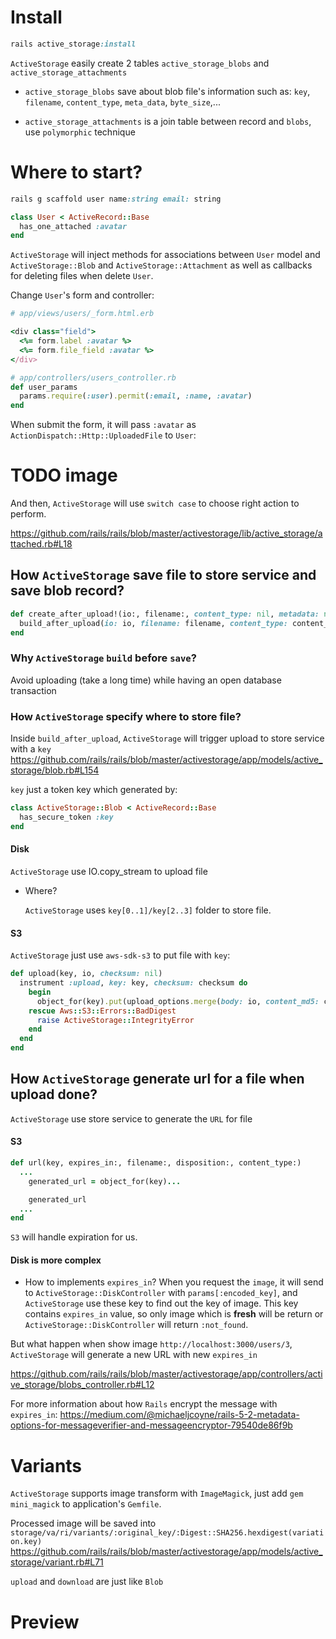 # Install
```ruby
rails active_storage:install
```
`ActiveStorage` easily create 2 tables `active_storage_blobs` and `active_storage_attachments`

- `active_storage_blobs` save about blob file's information such as: `key`, `filename`, `content_type`, `meta_data`, `byte_size`,...

- `active_storage_attachments` is a join table between record and `blobs`, use `polymorphic` technique

# Where to start?
```ruby
rails g scaffold user name:string email: string
```

```ruby
class User < ActiveRecord::Base
  has_one_attached :avatar
end
```

`ActiveStorage` will inject methods for associations between `User` model and `ActiveStorage::Blob` and `ActiveStorage::Attachment` as well as callbacks for deleting files when delete `User`.

Change `User`'s form and controller:

```ruby
# app/views/users/_form.html.erb

<div class="field">
  <%= form.label :avatar %>
  <%= form.file_field :avatar %>
</div>

```
```ruby
# app/controllers/users_controller.rb
def user_params
  params.require(:user).permit(:email, :name, :avatar)
end
```

When submit the form, it will pass `:avatar` as `ActionDispatch::Http::UploadedFile` to `User`:

# TODO image
And then, `ActiveStorage` will use `switch case` to choose right action to perform.

https://github.com/rails/rails/blob/master/activestorage/lib/active_storage/attached.rb#L18

## How `ActiveStorage` save file to store service and save blob record?

```ruby
def create_after_upload!(io:, filename:, content_type: nil, metadata: nil, identify: true)
  build_after_upload(io: io, filename: filename, content_type: content_type, metadata: metadata, identify: identify).tap(&:save!)
end
```

### Why `ActiveStorage` `build` before `save`?
Avoid uploading (take a long time) while having an open database transaction

### How `ActiveStorage` specify where to store file?
Inside `build_after_upload`, `ActiveStorage` will trigger upload to store service with a `key`
https://github.com/rails/rails/blob/master/activestorage/app/models/active_storage/blob.rb#L154

`key` just a token key which generated by:

```ruby
class ActiveStorage::Blob < ActiveRecord::Base
  has_secure_token :key
end
```

#### Disk
`ActiveStorage` use IO.copy_stream to upload file
- Where?

  `ActiveStorage` uses `key[0..1]/key[2..3]` folder to store file.

#### S3
`ActiveStorage` just use `aws-sdk-s3` to put file with `key`:

```ruby
def upload(key, io, checksum: nil)
  instrument :upload, key: key, checksum: checksum do
    begin
      object_for(key).put(upload_options.merge(body: io, content_md5: checksum))
    rescue Aws::S3::Errors::BadDigest
      raise ActiveStorage::IntegrityError
    end
  end
end
```

## How `ActiveStorage` generate url for a file when upload done?
`ActiveStorage` use store service to generate the `URL` for file

#### S3
```ruby
def url(key, expires_in:, filename:, disposition:, content_type:)
  ...
    generated_url = object_for(key)...

    generated_url
  ...
end
```
`S3` will handle expiration for us.

#### Disk is more complex
- How to implements `expires_in`?
When you request the `image`, it will send to `ActiveStorage::DiskController` with `params[:encoded_key]`, and `ActiveStorage` use these key to find out the key of image.
This key contains `expires_in` value, so only image which is **fresh** will be return or `ActiveStorage::DiskController` will return `:not_found`.

But what happen when show image `http://localhost:3000/users/3`, `ActiveStorage` will generate a new URL with new `expires_in`

https://github.com/rails/rails/blob/master/activestorage/app/controllers/active_storage/blobs_controller.rb#L12


For more information about how `Rails` encrypt the message with `expires_in`: https://medium.com/@michaeljcoyne/rails-5-2-metadata-options-for-messageverifier-and-messageencryptor-79540de86f9b


# Variants

`ActiveStorage` supports image transform with `ImageMagick`, just add `gem mini_magick` to application's `Gemfile`.


Processed image will be saved into `storage/va/ri/variants/:original_key/:Digest::SHA256.hexdigest(variation.key)`
https://github.com/rails/rails/blob/master/activestorage/app/models/active_storage/variant.rb#L71

`upload` and `download` are just like `Blob`

# Preview
